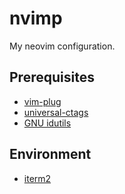 # nvimp
My neovim configuration.

## Prerequisites

- [vim-plug](https://github.com/junegunn/vim-plug)
- [universal-ctags](https://github.com/universal-ctags/ctags)
- [GNU idutils](http://www.gnu.org/software/idutils)

## Environment

- [iterm2](https://www.iterm2.com)
